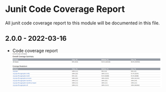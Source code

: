 # Junit Code Coverage Report
All junit code coverage report to this module will be documented in this file.

## 2.0.0 - 2022-03-16
- Code coverage report  ![ifix-fiscal-event-aggregate-junit-report-2.0.0.png](ifix-fiscal-event-aggregate-junit-report-2.0.0.png)